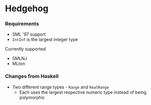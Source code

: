 
# Hedgehog

### Requirements

- SML '97 support
- `IntInf` is the largest integer type

Currently supported

- SMLNJ
- MLton

### Changes from Haskell

- Two different range types - `Range` and `RealRange`
  + Each uses the largest respective numeric type instead of being polymorphic


